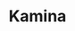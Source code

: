 ---
title: Kamina
ravintola: ye
ruka: ye
slug: https://www.facebook.com/rukankamina/
kuvaus: Maukkaat kebab annokset tarjoavat makuelämyksen, joka tunturista on puuttunut aikaisemmin.
update: 2022-02-09-14:26
image01: ../images/kamina.jpg
---